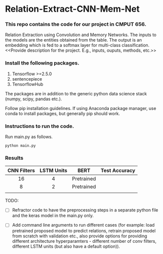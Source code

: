 # Relation-Extract-CNN-Mem-Net


### This repo contains the code for our project in CMPUT 656.
Relation Extraction using Convolution and Memory Networks.
The inputs to the models are the entities obtained from the table. The output is an embedding which is fed to a softmax layer for multi-class classification.
<<Provide description for the project. E.g., inputs, ouputs, methods, etc.>>


### Install the following packages.
1. Tensorflow >=2.5.0
2. sentencepiece
3. TensorflowHub

The packages are in addition to the generic python data science stack (numpy, scipy, pandas etc.).

Follow pip installation guidelines. If using Anaconda package manager, use conda to install packages, but generally pip should work.

### Instructions to run the code.

Run main.py as follows.
```
python main.py
```

### Results

| CNN Filters | LSTM Units | BERT       | Test Accuracy |
|:-----------:|:----------:|:----------:|:-------------:|
| 16          | 4          | Pretrained |               |
| 8           | 2          | Pretrained |               |
|             |            |            |               |




TODO: 
- [ ] Refractor code to have the preprocessing steps in a separate python file and the keras model in the main.py only.
- [ ] Add command line arguments to run different cases (for example: load pretrained proposed model to predict relations, retrain proposed model from scratch with validation etc., also provide options for providing different architecture hyperparamters - different number of conv filters, different LSTM units (but also have a default option)).




